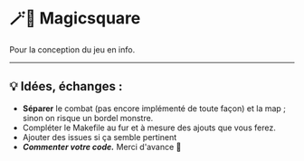 # 🪄🔲 Magicsquare

Pour la conception du jeu en info.

___

## 💡 Idées, échanges :

- **Séparer** le combat (pas encore implémenté de toute façon) et la map ; sinon on risque un bordel monstre.
- Compléter le Makefile au fur et à mesure des ajouts que vous ferez.
- Ajouter des issues si ça semble pertinent
- ***Commenter votre code.*** Merci d'avance 🙂

